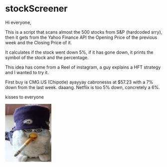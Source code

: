 # stockScreener

  Hi everyone,
  
  This is a script that scans almost the 500 stocks from S&P (hardcoded srry), then it gets from the Yahoo Finance API the Opening Price of the previous week and the Closing Price of it.
  
  It calculates if the stock went down 5%, if it has gone down, it prints the symbol of the stock and the percentage.
  
  This idea has come from a Reel of instagram, a guy explains a HFT strategy and I wanted to try it.
  
  First buy is CMG.US (Chipotle) ayayyay cabronesss at $57.23 with a 7% down from the last week. daaang.
  Netflix is too 5% down, concretely a 6%.
  
  kisses to everyone
  
  ![Alt text](images/furbycanuto.jpg)

